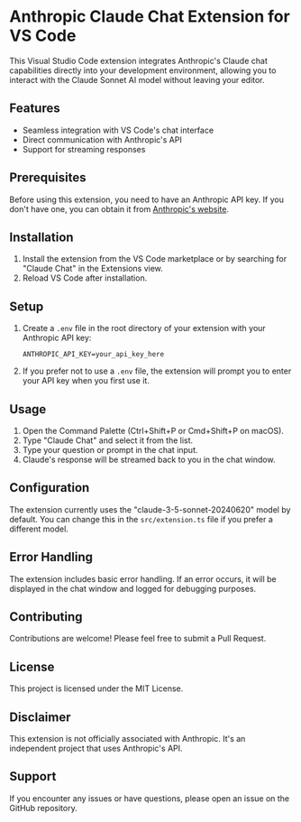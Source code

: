 # Anthropic Claude Chat Extension for VS Code

This Visual Studio Code extension integrates Anthropic's Claude chat capabilities directly into your development environment, allowing you to interact with the Claude Sonnet AI model without leaving your editor.

## Features

- Seamless integration with VS Code's chat interface
- Direct communication with Anthropic's API
- Support for streaming responses

## Prerequisites

Before using this extension, you need to have an Anthropic API key. If you don't have one, you can obtain it from [Anthropic's website](https://www.anthropic.com/).

## Installation

1. Install the extension from the VS Code marketplace or by searching for "Claude Chat" in the Extensions view.
2. Reload VS Code after installation.

## Setup

1. Create a `.env` file in the root directory of your extension with your Anthropic API key:
   ```
   ANTHROPIC_API_KEY=your_api_key_here
   ```
2. If you prefer not to use a `.env` file, the extension will prompt you to enter your API key when you first use it.

## Usage

1. Open the Command Palette (Ctrl+Shift+P or Cmd+Shift+P on macOS).
2. Type "Claude Chat" and select it from the list.
3. Type your question or prompt in the chat input.
4. Claude's response will be streamed back to you in the chat window.

## Configuration

The extension currently uses the "claude-3-5-sonnet-20240620" model by default. You can change this in the `src/extension.ts` file if you prefer a different model.

## Error Handling

The extension includes basic error handling. If an error occurs, it will be displayed in the chat window and logged for debugging purposes.

## Contributing

Contributions are welcome! Please feel free to submit a Pull Request.

## License

This project is licensed under the MIT License.

## Disclaimer

This extension is not officially associated with Anthropic. It's an independent project that uses Anthropic's API.

## Support

If you encounter any issues or have questions, please open an issue on the GitHub repository.
